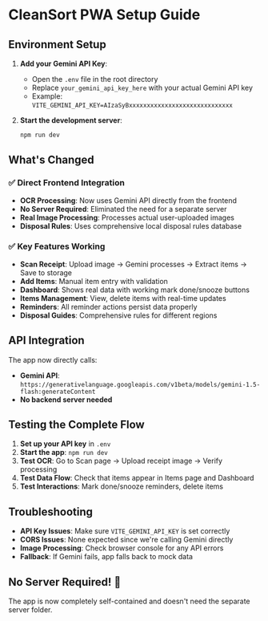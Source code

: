 # CleanSort PWA Setup Guide

## Environment Setup

1. **Add your Gemini API Key**:
   - Open the `.env` file in the root directory
   - Replace `your_gemini_api_key_here` with your actual Gemini API key
   - Example: `VITE_GEMINI_API_KEY=AIzaSyBxxxxxxxxxxxxxxxxxxxxxxxxxxxxx`

2. **Start the development server**:
   ```bash
   npm run dev
   ```

## What's Changed

### ✅ **Direct Frontend Integration**
- **OCR Processing**: Now uses Gemini API directly from the frontend
- **No Server Required**: Eliminated the need for a separate server
- **Real Image Processing**: Processes actual user-uploaded images
- **Disposal Rules**: Uses comprehensive local disposal rules database

### ✅ **Key Features Working**
- **Scan Receipt**: Upload image → Gemini processes → Extract items → Save to storage
- **Add Items**: Manual item entry with validation
- **Dashboard**: Shows real data with working mark done/snooze buttons
- **Items Management**: View, delete items with real-time updates
- **Reminders**: All reminder actions persist data properly
- **Disposal Guides**: Comprehensive rules for different regions

## API Integration

The app now directly calls:
- **Gemini API**: `https://generativelanguage.googleapis.com/v1beta/models/gemini-1.5-flash:generateContent`
- **No backend server needed**

## Testing the Complete Flow

1. **Set up your API key** in `.env`
2. **Start the app**: `npm run dev`
3. **Test OCR**: Go to Scan page → Upload receipt image → Verify processing
4. **Test Data Flow**: Check that items appear in Items page and Dashboard
5. **Test Interactions**: Mark done/snooze reminders, delete items

## Troubleshooting

- **API Key Issues**: Make sure `VITE_GEMINI_API_KEY` is set correctly
- **CORS Issues**: None expected since we're calling Gemini directly
- **Image Processing**: Check browser console for any API errors
- **Fallback**: If Gemini fails, app falls back to mock data

## No Server Required! 🎉

The app is now completely self-contained and doesn't need the separate server folder.
